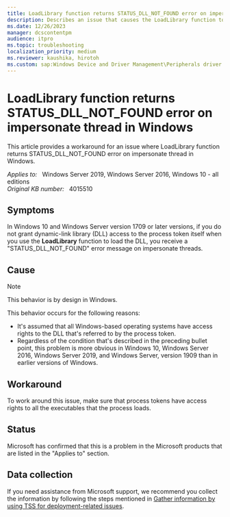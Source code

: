 ```yaml
---
title: LoadLibrary function returns STATUS_DLL_NOT_FOUND error on impersonate thread in Windows
description: Describes an issue that causes the LoadLibrary function to return a STATUS_DLL_NOT_FOUND error on an impersonate thread in Windows 10 and Windows Server 2016.
ms.date: 12/26/2023
manager: dcscontentpm
audience: itpro
ms.topic: troubleshooting
localization_priority: medium
ms.reviewer: kaushika, hirotoh
ms.custom: sap:Windows Device and Driver Management\Peripherals driver installation or update, csstroubleshoot
---
```

# LoadLibrary function returns STATUS_DLL_NOT_FOUND error on impersonate thread in Windows

This article provides a workaround for an issue where LoadLibrary function returns STATUS_DLL_NOT_FOUND error on impersonate thread in Windows.

_Applies to:_ &nbsp; Windows Server 2019, Windows Server 2016, Windows 10 - all editions  
_Original KB number:_ &nbsp; 4015510

## Symptoms

In Windows 10 and Windows Server version 1709 or later versions, if you do not grant dynamic-link library (DLL) access to the process token itself when you use the **LoadLibrary** function to load the DLL, you receive a "STATUS_DLL_NOT_FOUND" error message on impersonate threads.

## Cause

> [!Note]
> This behavior is by design in Windows.

This behavior occurs for the following reasons:

- It's assumed that all Windows-based operating systems have access rights to the DLL that's referred to by the process token.
- Regardless of the condition that's described in the preceding bullet point, this problem is more obvious in Windows 10, Windows Server 2016, Windows Server 2019, and Windows Server, version 1909 than in earlier versions of Windows.

## Workaround

To work around this issue, make sure that process tokens have access rights to all the executables that the process loads.

## Status

Microsoft has confirmed that this is a problem in the Microsoft products that are listed in the "Applies to" section.

## Data collection

If you need assistance from Microsoft support, we recommend you collect the information by following the steps mentioned in [Gather information by using TSS for deployment-related issues](../windows-troubleshooters/gather-information-using-tss-deployment.md).
